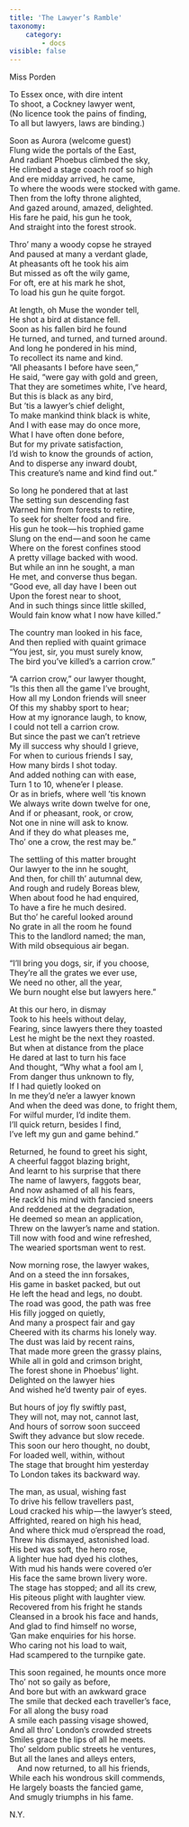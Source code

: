 ```yaml
---
title: 'The Lawyer’s Ramble'
taxonomy:
    category:
        - docs
visible: false
---
```


<div class="author">Miss Porden</div>

To Essex once, with dire intent  
To shoot, a Cockney lawyer went,  
(No licence took the pains of finding,  
To all but lawyers, laws are binding.)

Soon as Aurora (welcome guest)  
Flung wide the portals of the East,  
And radiant Phoebus climbed the sky,  
He climbed a stage coach roof so high  
And ere midday arrived, he came,  
To where the woods were stocked with game.  
Then from the lofty throne alighted,  
And gazed around, amazed, delighted.  
His fare he paid, his gun he took,  
And straight into the forest strook.

Thro’ many a woody copse he strayed  
And paused at many a verdant glade,  
At pheasants oft he took his aim  
But missed as oft the wily game,  
For oft, ere at his mark he shot,  
To load his gun he quite forgot.

At length, oh Muse the wonder tell,  
He shot a bird at distance fell.  
Soon as his fallen bird he found  
He turned, and turned, and turned around.  
And long he pondered in his mind,  
To recollect its name and kind.  
“All pheasants I before have seen,”  
He said, “were gay with gold and green,  
That they are sometimes white, I’ve heard,  
But this is black as any bird,  
But ’tis a lawyer’s chief delight,  
To make mankind think black is white,  
And I with ease may do once more,  
What I have often done before,  
But for my private satisfaction,  
I’d wish to know the grounds of action,  
And to disperse any inward doubt,  
This creature’s name and kind find out.”

So long he pondered that at last  
The setting sun descending fast  
Warned him from forests to retire,  
To seek for shelter food and fire.  
His gun he took — his trophied game  
Slung on the end — and soon he came  
Where on the forest confines stood  
A pretty village backed with wood.  
But while an inn he sought, a man  
He met, and converse thus began.  
“Good eve, all day have I been out  
Upon the forest near to shoot,  
And in such things since little skilled,  
Would fain know what I now have killed.”

The country man looked in his face,  
And then replied with quaint grimace  
“You jest, sir, you must surely know,  
The bird you’ve killed’s a carrion crow.”  

“A carrion crow,” our lawyer thought,  
“Is this then all the game I’ve brought,  
How all my London friends will sneer  
Of this my shabby sport to hear;  
How at my ignorance laugh, to know,  
I could not tell a carrion crow.  
But since the past we can’t retrieve  
My ill success why should I grieve,  
For when to curious friends I say,  
How many birds I shot today.  
And added nothing can with ease,  
Turn 1 to 10, whene’er I please.  
Or as in briefs, where well ’tis known  
We always write down twelve for one,  
And if or pheasant, rook, or crow,  
Not one in nine will ask to know.  
And if they do what pleases me,  
Tho’ one a crow, the rest may be.”  

The settling of this matter brought  
Our lawyer to the inn he sought,  
And then, for chill th’ autumnal dew,  
And rough and rudely Boreas blew,  
When about food he had enquired,  
To have a fire he much desired.  
But tho’ he careful looked around  
No grate in all the room he found  
This to the landlord named; the man,  
With mild obsequious air began.  

“I’ll bring you dogs, sir, if you choose,  
They’re all the grates we ever use,  
We need no other, all the year,  
We burn nought else but lawyers here.”

At this our hero, in dismay  
Took to his heels without delay,  
Fearing, since lawyers there they toasted  
Lest he might be the next they roasted.  
But when at distance from the place  
He dared at last to turn his face  
And thought, “Why what a fool am I,  
From danger thus unknown to fly,  
If I had quietly looked on  
In me they’d ne’er a lawyer known  
And when the deed was done, to fright them,  
For wilful murder, I’d indite them.  
I’ll quick return, besides I find,  
I’ve left my gun and game behind.”

Returned, he found to greet his sight,  
A cheerful faggot blazing bright,  
And learnt to his surprise that there  
The name of lawyers, faggots bear,  
And now ashamed of all his fears,  
He rack’d his mind with fancied sneers  
And reddened at the degradation,  
He deemed so mean an application,  
Threw on the lawyer’s name and station.  
Till now with food and wine refreshed,  
The wearied sportsman went to rest.

Now morning rose, the lawyer wakes,  
And on a steed the inn forsakes,  
His game in basket packed, but out  
He left the head and legs, no doubt.  
The road was good, the path was free  
His filly jogged on quietly,  
And many a prospect fair and gay  
Cheered with its charms his lonely way.  
The dust was laid by recent rains,  
That made more green the grassy plains,  
While all in gold and crimson bright,  
The forest shone in Phoebus’ light.  
Delighted on the lawyer hies  
And wished he’d twenty pair of eyes.  

But hours of joy fly swiftly past,  
They will not, may not, cannot last,  
And hours of sorrow soon succeed  
Swift they advance but slow recede.  
This soon our hero thought, no doubt,  
For loaded well, within, without  
The stage that brought him yesterday  
To London takes its backward way.

The man, as usual, wishing fast  
To drive his fellow travellers past,  
Loud cracked his whip — the lawyer’s steed,  
Affrighted, reared on high his head,  
And where thick mud o’erspread the road,  
Threw his dismayed, astonished load.  
His bed was soft, the hero rose,  
A lighter hue had dyed his clothes,  
With mud his hands were covered o’er  
His face the same brown livery wore.  
The stage has stopped; and all its crew,  
His piteous plight with laughter view.  
Recovered from his fright he stands  
Cleansed in a brook his face and hands,  
And glad to find himself no worse,  
’Gan make enquiries for his horse.  
Who caring not his load to wait,  
Had scampered to the turnpike gate.

This soon regained, he mounts once more  
Tho’ not so gaily as before,  
And bore but with an awkward grace  
The smile that decked each traveller’s face,  
For all along the busy road  
A smile each passing visage showed,  
And all thro’ London’s crowded streets  
Smiles grace the lips of all he meets.  
Tho’ seldom public streets he ventures,  
But all the lanes and alleys enters,  
&emsp;And now returned, to all his friends,  
While each his wondrous skill commends,  
He largely boasts the fancied game,  
And smugly triumphs in his fame.

N.Y.